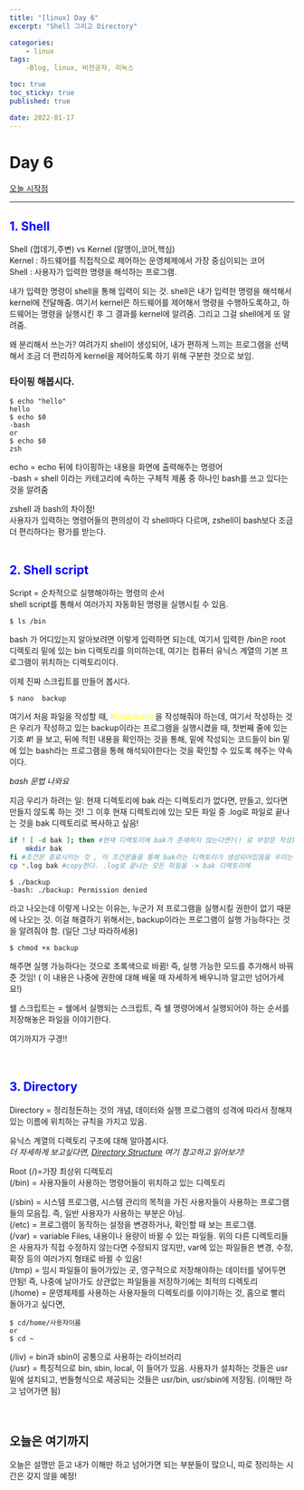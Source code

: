 ```yaml
---
title: "[linux] Day 6"
excerpt: "Shell 그리고 Directory"

categories:
    - linux
tags:
    -Blog, linux, 비전공자, 리눅스

toc: true
toc_sticky: true
published: true

date: 2022-01-17
---
```


# Day 6

[오늘 시작점](https://youtu.be/HYQ65yUlJDg)

-------------------

## <span style="color:blue"> 1. Shell </span>

Shell (껍데기,주변) vs Kernel (알맹이,코어,핵심)   
Kernel : 하드웨어를 직접적으로 제어하는 운영체제에서 가장 중심이되는 코어   
Shell : 사용자가 입력한 명령을 해석하는 프로그램.

내가 입력한 명령이 shell을 통해 입력이 되는 것. shell은 내가 입력한 명령을 해석해서 kernel에 전달해줌. 여기서 kernel은 하드웨어를 제어해서 명령을 수행하도록하고, 하드웨어는 명령을 실행시킨 후 그 결과를 kernel에 알려줌. 그리고 그걸 shell에게 또 알려줌. 

왜 분리해서 쓰는가? 여려가지 shell이 생성되어, 내가 편하게 느끼는 프로그램을 선택해서 조금 더 편리하게 kernel을 제어하도록 하기 위해 구분한 것으로 보임.

### 타이핑 해봅시다. 
~~~vim
$ echo "hello"
hello
$ echo $0
-bash
or
$ echo $0
zsh 
~~~
echo = echo 뒤에 타이핑하는 내용을 화면에 출력해주는 명령어  
-bash = shell 이라는 카테고리에 속하는 구체적 제품 중 하나인 bash를 쓰고 있다는 것을 알려줌

zshell 과 bash의 차이점!   
사용자가 입력하는 명령어들의 편의성이 각 shell마다 다르며, zshell이 bash보다 조금 더 편리하다는 평가를 받는다. 
<br><br>
## <span style="color:blue"> 2. Shell script </span>
Script = 순차적으로 실행해야하는 명령의 순서   
shell script를 통해서 여러가지 자동화된 명령을 실행시킬 수 있음. 

~~~vim
$ ls /bin
~~~
bash 가 어디있는지 알아보려면 이렇게 입력하면 되는데, 여기서 입력한 /bin은 root 디렉토리 밑에 있는 bin 디렉토리를 의미하는데, 여기는 컴퓨터 유닉스 계열의 기본 프로그램이 위치하는 디렉토리이다.

이제 진짜 스크립트를 만들어 봅시다.
~~~vim
$ nano  backup
~~~
여기서 처음 파일을 작성할 때, <span style="color:yellow"> #!/bin/bash </span>을 작성해줘야 하는데, 여기서 작성하는 것은 우리가 작성하고 있는 backup이라는 프로그램을 실행시켰을 때, 첫번째 줄에 있는 기호 #! 을 보고, 뒤에 적힌 내용을 확인하는 것을 통해, 밑에 작성되는 코드들이 bin 밑에 있는 bash라는 프로그램을 통해 해석되야한다는 것을 확인할 수 있도록 헤주는 약속이다. 

*bash 문법 나와요*

지금 우리가 하려는 일: 현재 디렉토리에 bak 라는 디렉토리가 없다면, 만들고, 있다면 만들지 않도록 하는 것! 그 이후 현재 디렉토리에 있는 모든 파일 중 .log로 파일로 끝나는 것을 bak 디렉토리로 복사하고 싶음! 
~~~bash
if ! [ -d bak ]; then #현재 디렉토리에 bak가 존재하지 않는다면?(! 로 부정문 작성) 확인하는 것
    mkdir bak
fi #조건문 종료시키는 것 , 이 조건문들을 통해 bak라는 디렉토리가 생성되어있음을 우리는 무조건 알 수 있음 
cp *.log bak #copy한다. .log로 끝나는 모든 파일을 -> bak 디렉토리에
~~~
~~~vim
$ ./backup
-bash: ./backup: Permission denied
~~~
라고 나오는데 이렇게 나오는 이유는, 누군가 저 프로그램을 실행시킬 권한이 없기 때문에 나오는 것. 
이걸 해결하기 위해서는, backup이라는 프로그램이 실행 가능하다는 것을 알려줘야 함. (일단 그냥 따라하세용)
~~~vim
$ chmod +x backup
~~~
해주면 실행 가능하다는 것으로 초록색으로 바뀜! 즉, 실행 가능한 모드를 추가해서 바꿔준 것임! ( 이 내용은 나중에 권한에 대해 배울 때 자세하게 배우니까 알고만 넘어가세요!)

쉘 스크립트는 = 쉘에서 실행되는 스크립트, 즉 쉘 명령어에서 실행되어야 하는 순서를 저장해놓은 파일을 이야기한다. 

여기까지가 구경!! 
<br><br><br>

## <span style="color:blue"> 3. Directory 
Directory = 정리정돈하는 것의 개념, 데이터와 실행 프로그램의 성격에 따라서 정해져있는 이름에 위치하는 규칙을 가지고 있음. 

유닉스 계열의 디렉토리 구조에 대해 알아봅시다.   
*더 자세하게 보고싶다면, [Directory Structure](https://www.howtogeek.com/117435/htg-explains-the-linux-directory-structure-explained/) 여기 참고하고 읽어보기!*


Root (/)=가장 최상위 디렉토리    <br>
(/bin) = 사용자들이 사용하는 명령어들이 위치하고 있는 디렉토리    

(/sbin) = 시스템 프로그램, 시스템 관리의 목적을 가진 사용자들이 사용하는 프로그램들의 모음집. 즉, 일반 사용자가 사용하는 부분은 아님.   
(/etc) = 프로그램이 동작하는 설정을 변경하거나, 확인할 때 보는 프로그램.   
(/var) = variable Files, 내용이나 용량이 바뀔 수 있는 파일들. 위의 다른 디렉토리들은 사용자가 직접 수정하지 않는다면 수정되지 않지만, var에 있는 파일들은 변경, 수정, 확장 등의 여러가지 형태로 바뀔 수 있음!    
(/tmp) = 임시 파일들이 들어가있는 곳, 영구적으로 저장해야하는 데이터를 넣어두면 안됨! 즉, 나중에 날아가도 상관없는 파일들을 저장하기에는 최적의 디렉토리    
(/home) = 운영체제를 사용하는 사용자들의 디렉토리를 이야기하는 것, 홈으로 빨리 돌아가고 싶다면,
~~~vim
$ cd/home/사용자이름
or
$ cd ~
~~~
(/liv) = bin과 sbin이 공통으로 사용하는 라이브러리   
(/usr) = 특징적으로 bin, sbin, local, 이 들어가 있음. 사용자가 설치하는 것들은 usr밑에 설치되고, 번들형식으로 제공되는 것들은 usr/bin, usr/sbin에 저장됨. (이해만 하고 넘어가면 됨) 
<br><br><br>
## 오늘은 여기까지
오늘은 설명만 듣고 내가 이해만 하고 넘어가면 되는 부분들이 많으니, 따로 정리하는 시간은 갖지 않을 예정! 

